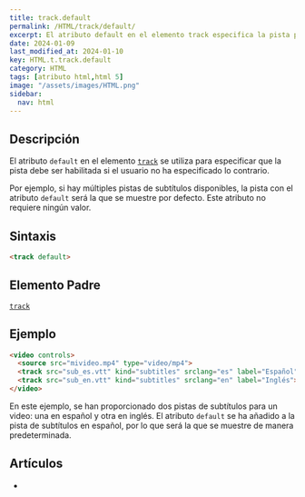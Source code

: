 ```yaml
---
title: track.default
permalink: /HTML/track/default/
excerpt: El atributo default en el elemento track especifica la pista predeterminada para subtítulos. Aplicable a HTML.
date: 2024-01-09
last_modified_at: 2024-01-10
key: HTML.t.track.default
category: HTML
tags: [atributo html,html 5]
image: "/assets/images/HTML.png"
sidebar:
  nav: html
---
```


## Descripción


El atributo `default` en el elemento [`track`](https://www.w3api.com/HTML/track/) se utiliza para especificar que la pista debe ser habilitada si el usuario no ha especificado lo contrario.


Por ejemplo, si hay múltiples pistas de subtítulos disponibles, la pista con el atributo `default` será la que se muestre por defecto. Este atributo no requiere ningún valor.


## Sintaxis


```html
<track default>
```


## Elemento Padre


[`track`](https://www.w3api.com/HTML/track/)


## Ejemplo


```html
<video controls>
  <source src="mivideo.mp4" type="video/mp4">
  <track src="sub_es.vtt" kind="subtitles" srclang="es" label="Español" default>
  <track src="sub_en.vtt" kind="subtitles" srclang="en" label="Inglés">
</video>

```


En este ejemplo, se han proporcionado dos pistas de subtítulos para un video: una en español y otra en inglés. El atributo `default` se ha añadido a la pista de subtítulos en español, por lo que será la que se muestre de manera predeterminada.


## Artículos

- 
